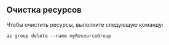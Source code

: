 ## <a name="clean-up-resources"></a>Очистка ресурсов

Чтобы очистить ресурсы, выполните следующую команду:

```azurecli
az group delete --name myResourceGroup
```
